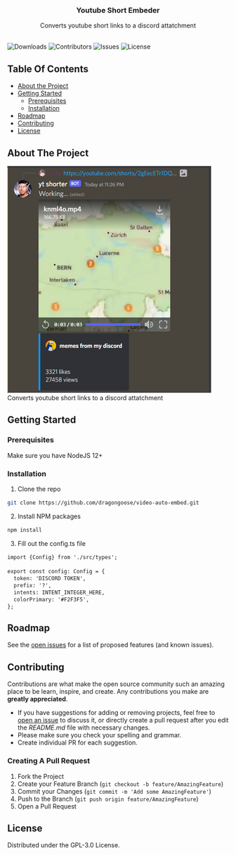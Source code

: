 <br/>
<p align="center">
  <h3 align="center">Youtube Short Embeder</h3>

  <p align="center">
    Converts youtube short links to a discord attatchment
    <br/>
    <br/>
  </p>
</p>

![Downloads](https://img.shields.io/github/downloads/dragongoose/video-auto-embed/total) ![Contributors](https://img.shields.io/github/contributors/dragongoose/video-auto-embed?color=dark-green) ![Issues](https://img.shields.io/github/issues/dragongoose/video-auto-embed) ![License](https://img.shields.io/github/license/dragongoose/video-auto-embed) 

## Table Of Contents

* [About the Project](#about-the-project)
* [Getting Started](#getting-started)
  * [Prerequisites](#prerequisites)
  * [Installation](#installation)
* [Roadmap](#roadmap)
* [Contributing](#contributing)
* [License](#license)

## About The Project

![Screen Shot](images/screenshot.jpg)
Converts youtube short links to a discord attatchment

## Getting Started


### Prerequisites

Make sure you have NodeJS 12+

### Installation

1. Clone the repo

```sh
git clone https://github.com/dragongoose/video-auto-embed.git
```

2. Install NPM packages

```sh
npm install
```

3. Fill out the config.ts file

```TS
import {Config} from './src/types';

export const config: Config = {
  token: 'DISCORD TOKEN',
  prefix: '?',
  intents: INTENT_INTEGER_HERE,
  colorPrimary: '#F2F3F5',
};

```

## Roadmap

See the [open issues](https://github.com/dragongoose/video-auto-embed/issues) for a list of proposed features (and known issues).

## Contributing

Contributions are what make the open source community such an amazing place to be learn, inspire, and create. Any contributions you make are **greatly appreciated**.
* If you have suggestions for adding or removing projects, feel free to [open an issue](https://github.com/dragongoose/video-auto-embed/issues/new) to discuss it, or directly create a pull request after you edit the *README.md* file with necessary changes.
* Please make sure you check your spelling and grammar.
* Create individual PR for each suggestion.

### Creating A Pull Request

1. Fork the Project
2. Create your Feature Branch (`git checkout -b feature/AmazingFeature`)
3. Commit your Changes (`git commit -m 'Add some AmazingFeature'`)
4. Push to the Branch (`git push origin feature/AmazingFeature`)
5. Open a Pull Request

## License

Distributed under the GPL-3.0 License.

